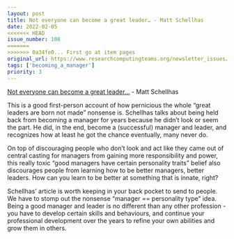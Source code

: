 ```yaml
---
layout: post
title: Not everyone can become a great leader… - Matt Schellhas
date: 2022-02-05
<<<<<<< HEAD
issue_number: 108
=======
>>>>>>> 0a34fe0... First go at item pages
original_url: https://www.researchcomputingteams.org/newsletter_issues/0108
tags: ['becoming_a_manager']
priority: 3
---
```


<!-- markdownlint-disable MD033 -->
<!-- markdownlint-disable MD041 -->
<!-- markdownlint-disable MD049 -->

[Not everyone can become a great leader…](https://matt-schellhas.medium.com/not-everyone-can-become-a-great-leader-196916d82873) - Matt Schellhas

This is a good first-person account of how pernicious the whole “great leaders are born not made” nonsense is.  Schellhas talks about being held back from becoming a manager for years because he didn’t look or seem the part.  He did, in the end, become a (successful) manager and leader, and recognizes how at least he got the chance eventually, many never do.

On top of discouraging people who don’t look and act like they came out of central casting for managers from gaining more responsibility and power, this really toxic “good managers have certain personality traits” belief also discourages people from learning how to be better managers, better leaders.  How can you learn to be better at something that is innate, right?

Schellhas’ article is worth keeping in your back pocket to send to people.  We have to stomp out the nonsense “manager == personality type” idea.  Being a good manager and leader is no different than any other profession - you have to develop certain skills and behaviours, and continue your professional development over the years to refine your own abilities and grow them in others.